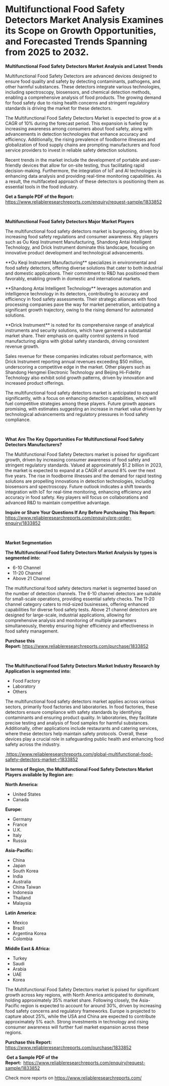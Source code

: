 <p><h1>Multifunctional Food Safety Detectors Market Analysis Examines its Scope on Growth Opportunities, and Forecasted Trends Spanning from 2025 to 2032.</h1></p><p><strong>Multifunctional Food Safety Detectors Market Analysis and Latest Trends</strong></p>
<p><p>Multifunctional Food Safety Detectors are advanced devices designed to ensure food quality and safety by detecting contaminants, pathogens, and other harmful substances. These detectors integrate various technologies, including spectroscopy, biosensors, and chemical detection methods, enabling a comprehensive analysis of food products. The growing demand for food safety due to rising health concerns and stringent regulatory standards is driving the market for these detectors.</p><p>The Multifunctional Food Safety Detectors Market is expected to grow at a CAGR of 10% during the forecast period. This expansion is fueled by increasing awareness among consumers about food safety, along with advancements in detection technologies that enhance accuracy and efficiency. Additionally, the rising prevalence of foodborne illnesses and globalization of food supply chains are prompting manufacturers and food service providers to invest in reliable safety detection solutions.</p><p>Recent trends in the market include the development of portable and user-friendly devices that allow for on-site testing, thus facilitating rapid decision-making. Furthermore, the integration of IoT and AI technologies is enhancing data analysis and providing real-time monitoring capabilities. As a result, the multifaceted approach of these detectors is positioning them as essential tools in the food industry.</p></p>
<p><strong>Get a Sample PDF of the Report:&nbsp;</strong> <a href="https://www.reliableresearchreports.com/enquiry/request-sample/1833852?utm_campaign=2246&utm_medium=2&utm_source=Github&utm_content=ia&utm_term=26032025&utm_id=multifunctional-food-safety-detectors">https://www.reliableresearchreports.com/enquiry/request-sample/1833852</a></p>
<p>&nbsp;</p>
<p><strong>Multifunctional Food Safety Detectors Major Market Players</strong></p>
<p><p>The multifunctional food safety detectors market is burgeoning, driven by increasing food safety regulations and consumer awareness. Key players such as Ou Keqi Instrument Manufacturing, Shandong Antai Intelligent Technology, and Drick Instrument dominate this landscape, focusing on innovative product development and technological advancements.</p><p>**Ou Keqi Instrument Manufacturing** specializes in environmental and food safety detectors, offering diverse solutions that cater to both industrial and domestic applications. Their commitment to R&D has positioned them favorably, enabling growth in domestic and international markets.</p><p>**Shandong Antai Intelligent Technology** leverages automation and intelligence technology in its detectors, contributing to accuracy and efficiency in food safety assessments. Their strategic alliances with food processing companies pave the way for market penetration, anticipating a significant growth trajectory, owing to the rising demand for automated solutions.</p><p>**Drick Instrument** is noted for its comprehensive range of analytical instruments and security solutions, which have garnered a substantial market share. Their emphasis on quality control systems in food manufacturing aligns with global safety standards, driving consistent revenue growth.</p><p>Sales revenue for these companies indicates robust performance, with Drick Instrument reporting annual revenues exceeding $50 million, underscoring a competitive edge in the market. Other players such as Shandong Hengmei Electronic Technology and Beijing Hi-Fidelity Technology also exhibit solid growth patterns, driven by innovation and increased product offerings.</p><p>The multifunctional food safety detectors market is anticipated to expand significantly, with a focus on enhancing detection capabilities, which will fuel competitive strategies among these players. Future growth appears promising, with estimates suggesting an increase in market value driven by technological advancements and regulatory pressures in food safety compliance.</p></p>
<p>&nbsp;</p>
<p><strong>What Are The Key Opportunities For Multifunctional Food Safety Detectors Manufacturers?</strong></p>
<p><p>The Multifunctional Food Safety Detectors market is poised for significant growth, driven by increasing consumer awareness of food safety and stringent regulatory standards. Valued at approximately $1.2 billion in 2023, the market is expected to expand at a CAGR of around 8% over the next five years. The rise in foodborne illnesses and the demand for rapid testing solutions are propelling innovations in detection technologies, including biosensors and spectroscopy. Future outlook indicates a shift towards integration with IoT for real-time monitoring, enhancing efficiency and accuracy in food safety. Key players will focus on collaborations and advanced R&D to maintain competitive advantage.</p></p>
<p><strong>Inquire or Share Your Questions If Any Before Purchasing This Report:</strong> <a href="https://www.reliableresearchreports.com/enquiry/pre-order-enquiry/1833852?utm_campaign=2246&utm_medium=2&utm_source=Github&utm_content=ia&utm_term=26032025&utm_id=multifunctional-food-safety-detectors">https://www.reliableresearchreports.com/enquiry/pre-order-enquiry/1833852</a></p>
<p>&nbsp;</p>
<p><strong>Market Segmentation</strong></p>
<p><strong>The Multifunctional Food Safety Detectors Market Analysis by types is segmented into:</strong></p>
<p><ul><li>6-10 Channel</li><li>11-20 Channel</li><li>Above 21 Channel</li></ul></p>
<p><p>The multifunctional food safety detectors market is segmented based on the number of detection channels. The 6-10 channel detectors are suitable for small-scale operations, providing essential safety checks. The 11-20 channel category caters to mid-sized businesses, offering enhanced capabilities for diverse food safety tests. Above 21 channel detectors are designed for large-scale, industrial applications, allowing for comprehensive analysis and monitoring of multiple parameters simultaneously, thereby ensuring higher efficiency and effectiveness in food safety management.</p></p>
<p><strong>Purchase this Report:&nbsp;</strong><a href="https://www.reliableresearchreports.com/purchase/1833852?utm_campaign=2246&utm_medium=2&utm_source=Github&utm_content=ia&utm_term=26032025&utm_id=multifunctional-food-safety-detectors">https://www.reliableresearchreports.com/purchase/1833852</a></p>
<p>&nbsp;</p>
<p><strong>The Multifunctional Food Safety Detectors Market Industry Research by Application is segmented into:</strong></p>
<p><ul><li>Food Factory</li><li>Laboratory</li><li>Others</li></ul></p>
<p><p>The multifunсtional food safety detectors market applies across various sectors, primarily food factories and laboratories. In food factories, these detectors ensure compliance with safety standards by identifying contaminants and ensuring product quality. In laboratories, they facilitate precise testing and analysis of food samples for harmful substances. Additionally, other applications include restaurants and catering services, where these detectors help maintain safety protocols. Overall, these devices play a crucial role in safeguarding public health and enhancing food safety across the industry.</p></p>
<p><a href="https://www.reliableresearchreports.com/global-multifunctional-food-safety-detectors-market-r1833852?utm_campaign=2246&utm_medium=2&utm_source=Github&utm_content=ia&utm_term=26032025&utm_id=multifunctional-food-safety-detectors">&nbsp;https://www.reliableresearchreports.com/global-multifunctional-food-safety-detectors-market-r1833852</a></p>
<p><strong>In terms of Region, the Multifunctional Food Safety Detectors Market Players available by Region are:</strong></p>
<p>
    <p> <strong> North America: </strong>
        <ul>
            <li>United States</li>
            <li>Canada</li>
        </ul>
        </p> 
    <p> <strong> Europe: </strong>
        <ul>
            <li>Germany</li>
            <li>France</li>
            <li>U.K.</li>
            <li>Italy</li>
            <li>Russia</li>
        </ul>
        </p> 
    <p> <strong> Asia-Pacific: </strong>
        <ul>
            <li>China</li>
            <li>Japan</li>
            <li>South Korea</li>
            <li>India</li>
            <li>Australia</li>
            <li>China Taiwan</li>
            <li>Indonesia</li>
            <li>Thailand</li>
            <li>Malaysia</li>
        </ul>
        </p> 
    <p> <strong> Latin America: </strong>
        <ul>
            <li>Mexico</li>
            <li>Brazil</li>
            <li>Argentina Korea</li>
            <li>Colombia</li>
        </ul>
        </p> 
    <p> <strong> Middle East & Africa: </strong>
        <ul>
            <li>Turkey</li>
            <li>Saudi</li>
            <li>Arabia</li>
            <li>UAE</li>
            <li>Korea</li>
        </ul>
    </p>
    </p>
<p><p>The Multifunctional Food Safety Detectors market is poised for significant growth across key regions, with North America anticipated to dominate, holding approximately 35% market share. Following closely, the Asia-Pacific region is expected to account for around 30%, driven by increasing food safety concerns and regulatory frameworks. Europe is projected to capture about 25%, while the USA and China are expected to contribute approximately 5% each. Strong investments in technology and rising consumer awareness will further fuel market expansion across these regions.</p></p>
<p><strong>Purchase this Report: </strong><a href="https://www.reliableresearchreports.com/purchase/1833852?utm_campaign=2246&utm_medium=2&utm_source=Github&utm_content=ia&utm_term=26032025&utm_id=multifunctional-food-safety-detectors">https://www.reliableresearchreports.com/purchase/1833852</a></p>
<p>&nbsp;<strong>Get a Sample PDF of the Report:&nbsp;&nbsp;</strong><a href="https://www.reliableresearchreports.com/enquiry/request-sample/1833852?utm_campaign=2246&utm_medium=2&utm_source=Github&utm_content=ia&utm_term=26032025&utm_id=multifunctional-food-safety-detectors">https://www.reliableresearchreports.com/enquiry/request-sample/1833852</a></p>
<p><strong></strong></p>
<p>Check more reports on <a href="https://www.reliableresearchreports.com/?utm_campaign=2246&utm_medium=2&utm_source=Github&utm_content=ia&utm_term=26032025&utm_id=multifunctional-food-safety-detectors">https://www.reliableresearchreports.com/</a></p>